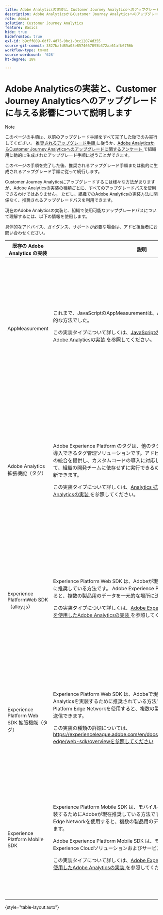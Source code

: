 ```yaml
---
title: Adobe Analyticsの実装と、Customer Journey Analyticsへのアップグレードに与える影響について説明します
description: Adobe AnalyticsからCustomer Journey Analyticsへのアップグレードに推奨されるパスについて説明します
role: Admin
solution: Customer Journey Analytics
feature: Basics
hide: true
hidefromtoc: true
exl-id: b9cff809-6df7-4d75-9bc1-0cc12074d355
source-git-commit: 3827bafd85a03e8574667095b372aa61afb6756b
workflow-type: tm+mt
source-wordcount: '628'
ht-degree: 18%

---
```


# Adobe Analyticsの実装と、Customer Journey Analyticsへのアップグレードに与える影響について説明します

>[!NOTE]
> 
>このページの手順は、以前のアップグレード手順をすべて完了した後でのみ実行してください。 [ 推奨されるアップグレード手順 ](/help/getting-started/cja-upgrade/cja-upgrade-recommendations.md#recommended-upgrade-steps-for-most-organizations) に従うか、[Adobe AnalyticsからCustomer Journey Analyticsへのアップグレードに関するアンケート ](https://gigazelle.github.io/cja-ttv/) で組織用に動的に生成されたアップグレード手順に従うことができます。
>
>このページの手順を完了した後、推奨されるアップグレード手順または動的に生成されるアップグレード手順に従って続行します。

Customer Journey Analyticsにアップグレードするには様々な方法がありますが、Adobe Analyticsの実装の種類ごとに、すべてのアップグレードパスを使用できるわけではありません。 ただし、組織でのAdobe Analyticsの実装方法に関係なく、推奨されるアップグレードパスを利用できます。

現在のAdobe Analyticsの実装と、組織で使用可能なアップグレードパスについて理解するには、以下の情報を使用します。

具体的なアドバイス、ガイダンス、サポートが必要な場合は、アドビ担当者にお問い合わせください。

| 既存の Adobe Analytics の実装 | 説明 | 使用可能なアップグレードパス |
|---------|----------|----------|
| AppMeasurement | これまで、JavaScriptのAppMeasurementは、Adobe Analyticsを実装する一般的な方法でした。<p>この実装タイプについて詳しくは、[JavaScriptのAppMeasurementを使用したAdobe Analyticsの実装 ](https://experienceleague.adobe.com/en/docs/analytics/implementation/js/overview) を参照してください。</p> | <ul><li>（推奨） Analytics Source Connector を使用したExperience PlatformWeb SDK の新規実装</li><li>Experience Platform Web SDK の新しい実装</li><li>Web SDK への Adobe Analytics の移行</li><li>Analytics ソースコネクタ</li></ul> |
| Adobe Analytics拡張機能（タグ） | <p>Adobe Experience Platform のタグは、他のタグ要件と共に Analytics コードを導入できるタグ管理ソリューションです。アドビは他のソリューションや製品との統合を提供し、カスタムコードの導入に対応します。これらのタスクはすべて、組織の開発チームに依存せずに実行できるので、自らサイト上のコードを更新できます。</p><p>この実装タイプについて詳しくは、[Analytics 拡張機能を使用したAdobe Analyticsの実装 ](https://experienceleague.adobe.com/en/docs/analytics/implementation/launch/overview) を参照してください。</p> | <ul><li>（推奨） Analytics Source Connector を使用したExperience PlatformWeb SDK の新規実装</li><li>Experience Platform Web SDK の新しい実装</li><li>Web SDK への Adobe Analytics の移行</li><li>Analytics ソースコネクタ</li></ul> |
| Experience PlatformWeb SDK （alloy.js） | Experience Platform Web SDK は、Adobeが現在Adobe Analyticsを実装する際に推奨している方法です。 Adobe Experience Platform Edge Networkを使用すると、複数の製品用のデータを一元的な場所に送信できます。 <p>この実装タイプについて詳しくは、[Adobe Experience Platform Edge Networkを使用したAdobe Analyticsの実装 ](https://experienceleague.adobe.com/en/docs/analytics/implementation/aep-edge/overview) を参照してください</p> | <ul><li>（推奨） Analytics Source Connector を使用したExperience PlatformWeb SDK の新規実装</li><li>Platform にデータを送信するようにAdobe Analytics Web SDK を実装します。</li></ul> |
| Experience Platform Web SDK 拡張機能（タグ） | Experience Platform Web SDK は、Adobeで現在、web データ用にAdobe Analyticsを実装するために推奨されている方法です。 Adobe Experience Platform Edge Networkを使用すると、複数の製品用のデータを一元的な場所に送信できます。 <p>この実装の種類の詳細については、[https://experienceleague.adobe.com/en/docs/analytics/implementation/aep-edge/web-sdk/overviewを参照してください ](https://experienceleague.adobe.com/en/docs/analytics/implementation/aep-edge/overview)</p> | <ul><li>（推奨） Analytics Source Connector を使用したExperience PlatformWeb SDK の新規実装</li><li>Platform にデータを送信するようにAdobe Analytics Web SDK を実装します。</li></ul> |
| Experience Platform Mobile SDK | Experience Platform Mobile SDK は、モバイルデータ用のAdobe Analyticsを実装するためにAdobeが現在推奨している方法です。 Adobe Experience Platform Edge Networkを使用すると、複数の製品用のデータを一元的な場所に送信できます。<p>Adobe Experience Platform Mobile SDK は、モバイルアプリでのAdobeのExperience Cloudソリューションおよびサービスを強化するのに役立ちます。 </p><p>この実装タイプについて詳しくは、[Adobe Experience Platform Mobile SDK を使用したAdobe Analyticsの実装 ](https://experienceleague.adobe.com/en/docs/analytics/implementation/aep-edge/mobile-sdk/overview) を参照してください。</p> | <ul><li>（推奨） Analytics Source Connector を使用したExperience PlatformWeb SDK の新規実装</li><li>Platform にデータを送信するようにAdobe Analytics Web SDK を実装します。</li></ul> |

{style="table-layout:auto"}
